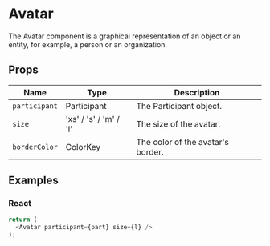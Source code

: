 # Avatar

The Avatar component is a graphical representation of an object or an entity, for example, a person or an organization.

## Props

| Name | Type | Description |
|-------------| ------------- | ----- |
| `participant` | Participant | The Participant object. |
| `size` | 'xs' / 's' / 'm' / 'l' | The size of the avatar. |
| `borderColor` | ColorKey | The color of the avatar's border.  |

## Examples

### React

```javascript
return (
  <Avatar participant={part} size={l} />
);
```
